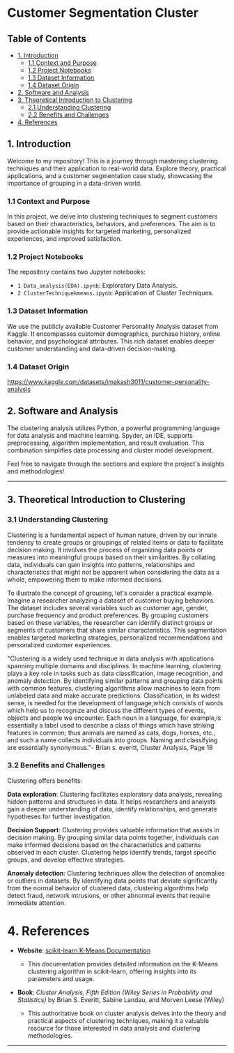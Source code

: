 # Customer Segmentation Cluster

## Table of Contents

- [1. Introduction](#1-introduction)
  - [1.1 Context and Purpose](#11-context-and-purpose)
  - [1.2 Project Notebooks](#12-project-notebooks)
  - [1.3 Dataset Information](#13-dataset-information)
  - [1.4 Dataset Origin](#14-dataset-origin)
- [2. Software and Analysis](#2-software-and-analysis)
- [3. Theoretical Introduction to Clustering](#3-theoretical-introduction-to-clustering)
  - [2.1 Understanding Clustering](#31-understanding-clustering)
  - [2.2 Benefits and Challenges](#32-benefits-and-challenges)
- [4. References](#4-References)



## 1. Introduction

Welcome to my repository! This is a journey through mastering clustering techniques and their application to real-world data. Explore theory, practical applications, and a customer segmentation case study, showcasing the importance of grouping in a data-driven world.

### 1.1 Context and Purpose

In this project, we delve into clustering techniques to segment customers based on their characteristics, behaviors, and preferences. The aim is to provide actionable insights for targeted marketing, personalized experiences, and improved satisfaction.

### 1.2 Project Notebooks

The repository contains two Jupyter notebooks:
- `1 Data_analysis(EDA).ipynb`: Exploratory Data Analysis.
- `2 ClusterTechniquekmeans.ipynb`: Application of Cluster Techniques.

### 1.3 Dataset Information

We use the publicly available Customer Personality Analysis dataset from Kaggle. It encompasses customer demographics, purchase history, online behavior, and psychological attributes. This rich dataset enables deeper customer understanding and data-driven decision-making.

### 1.4 Dataset Origin

https://www.kaggle.com/datasets/imakash3011/customer-personality-analysis

## 2. Software and Analysis

The clustering analysis utilizes Python, a powerful programming language for data analysis and machine learning. Spyder, an IDE, supports preprocessing, algorithm implementation, and result evaluation. This combination simplifies data processing and cluster model development.

Feel free to navigate through the sections and explore the project's insights and methodologies!

---

## 3. Theoretical Introduction to Clustering

### 3.1 Understanding Clustering

Clustering is a fundamental aspect of human nature, driven by our innate tendency to create groups or groupings of related items or data to facilitate decision making. It involves the process of organizing data points or measures into meaningful groups based on their similarities. By collating data, individuals can gain insights into patterns, relationships and characteristics that might not be apparent when considering the data as a whole, empowering them to make informed decisions.

To illustrate the concept of grouping, let's consider a practical example. Imagine a researcher analyzing a dataset of customer buying behaviors. The dataset includes several variables such as customer age, gender, purchase frequency and product preferences. By grouping customers based on these variables, the researcher can identify distinct groups or segments of customers that share similar characteristics. This segmentation enables targeted marketing strategies, personalized recommendations and personalized customer experiences.

"Clustering is a widely used technique in data analysis with applications spanning multiple domains and disciplines. In machine learning, clustering plays a key role in tasks such as data classification, image recognition, and anomaly detection. By identifying similar patterns and grouping data points with common features, clustering algorithms allow machines to learn from unlabeled data and make accurate predictions. Classification, in its widest sense, is needed for the development of language,which consists of words which help us to recognize and discuss the different types of events, objects and people we encounter. Each noun in a language, for example,is essentially a label used to describe a class of things which have striking features in common; thus animals are named as cats, dogs, horses, etc., and such a name collects individuals into groups. Naming and classifying are essentially synonymous."- Brian s. everitt, Cluster Analysis, Page 19

### 3.2 Benefits and Challenges

Clustering offers benefits:

**Data exploration**: Clustering facilitates exploratory data analysis, revealing hidden patterns and structures in data. It helps researchers and analysts gain a deeper understanding of data, identify relationships, and generate hypotheses for further investigation.

**Decision Support**: Clustering provides valuable information that assists in decision making. By grouping similar data points together, individuals can make informed decisions based on the characteristics and patterns observed in each cluster. Clustering helps identify trends, target specific groups, and develop effective strategies.

**Anomaly detection**: Clustering techniques allow the detection of anomalies or outliers in datasets. By identifying data points that deviate significantly from the normal behavior of clustered data, clustering algorithms help detect fraud, network intrusions, or other abnormal events that require immediate attention.

# 4. References

- **Website**: [scikit-learn K-Means Documentation](https://scikit-learn.org/stable/modules/generated/sklearn.cluster.KMeans.html)
  - This documentation provides detailed information on the K-Means clustering algorithm in scikit-learn, offering insights into its parameters and usage.

- **Book**: *Cluster Analysis, Fifth Edition (Wiley Series in Probability and Statistics)* by Brian S. Everitt, Sabine Landau, and Morven Leese (Wiley)
  - This authoritative book on cluster analysis delves into the theory and practical aspects of clustering techniques, making it a valuable resource for those interested in data analysis and clustering methodologies.

---


